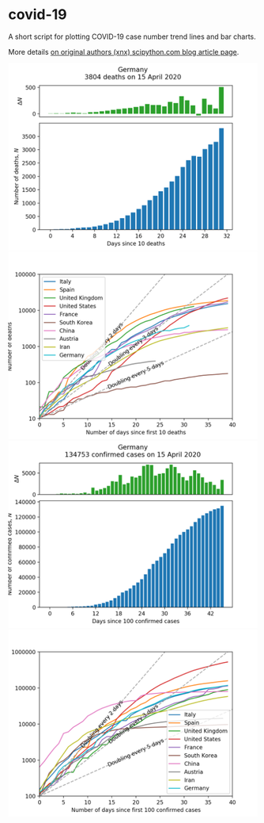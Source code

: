 # covid-19
A short script for plotting COVID-19 case number trend lines and bar charts.

More details [on original authors (xnx) scipython.com blog article page](https://scipython.com/blog/plotting-covid-19-case-growth-charts/).

![COVID-19 death data for Germany](imgdir/germany-20200416-deaths.png)
![COVID-19 death trends for 10 countries](imgdir/country-comparison-20200416-deaths.png)
![COVID-19 case data for Germany](imgdir/germany-20200416-cases.png)
![COVID-19 case trends for 10 countries](imgdir/country-comparison-20200416-cases.png)
